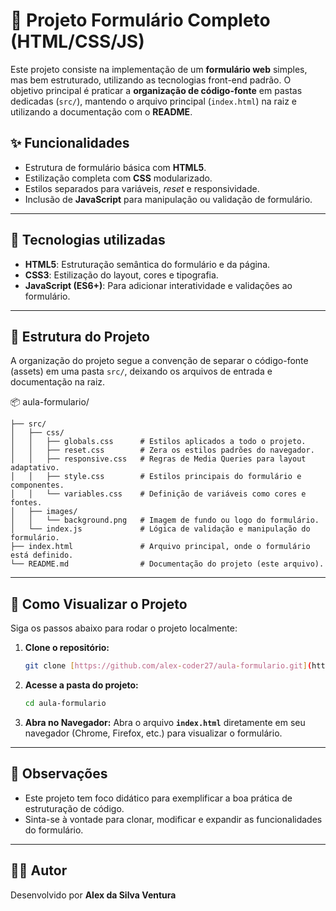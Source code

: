 # 📄 Projeto Formulário Completo (HTML/CSS/JS)

Este projeto consiste na implementação de um **formulário web** simples, mas bem estruturado, utilizando as tecnologias front-end padrão. O objetivo principal é praticar a **organização de código-fonte** em pastas dedicadas (`src/`), mantendo o arquivo principal (`index.html`) na raiz e utilizando a documentação com o **README**.

## ✨ Funcionalidades

- Estrutura de formulário básica com **HTML5**.
- Estilização completa com **CSS** modularizado.
- Estilos separados para variáveis, *reset* e responsividade.
- Inclusão de **JavaScript** para manipulação ou validação de formulário.

---

## 🧰 Tecnologias utilizadas

- **HTML5**: Estruturação semântica do formulário e da página.
- **CSS3**: Estilização do layout, cores e tipografia.
- **JavaScript (ES6+)**: Para adicionar interatividade e validações ao formulário.

---

## 📁 Estrutura do Projeto

A organização do projeto segue a convenção de separar o código-fonte (assets) em uma pasta `src/`, deixando os arquivos de entrada e documentação na raiz.

📦 aula-formulario/
```
├── src/
│   ├── css/
│   │   ├── globals.css      # Estilos aplicados a todo o projeto.
│   │   ├── reset.css        # Zera os estilos padrões do navegador.
│   │   ├── responsive.css   # Regras de Media Queries para layout adaptativo.
│   │   ├── style.css        # Estilos principais do formulário e componentes.
│   │   └── variables.css    # Definição de variáveis como cores e fontes.
│   ├── images/
│   │   └── background.png   # Imagem de fundo ou logo do formulário.
│   └── index.js             # Lógica de validação e manipulação do formulário.
├── index.html               # Arquivo principal, onde o formulário está definido.
└── README.md                # Documentação do projeto (este arquivo).
```

---

## 🚀 Como Visualizar o Projeto

Siga os passos abaixo para rodar o projeto localmente:

1.  **Clone o repositório:**
    ```bash
    git clone [https://github.com/alex-coder27/aula-formulario.git](https://github.com/alex-coder27/aula-formulario.git)
    ```

2.  **Acesse a pasta do projeto:**
    ```bash
    cd aula-formulario
    ```

3.  **Abra no Navegador:**
    Abra o arquivo **`index.html`** diretamente em seu navegador (Chrome, Firefox, etc.) para visualizar o formulário.

---

## 📌 Observações

- Este projeto tem foco didático para exemplificar a boa prática de estruturação de código.
- Sinta-se à vontade para clonar, modificar e expandir as funcionalidades do formulário.

---

## 👨‍💻 Autor

Desenvolvido por **Alex da Silva Ventura**
